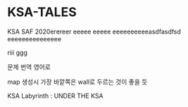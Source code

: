 # KSA-TALES
KSA SAF 2020erereer
eeeee
eeeee
eeeeeeeeeeasdfasdfsd
eeeeeeeeeeeeeee


riii
ggg



문제 번역 영어로

map 생성시 가장 바깥쪽은 wall로 두르는 것이 좋을 듯

KSA Labyrinth : UNDER THE KSA
